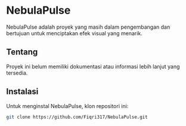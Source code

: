 # NebulaPulse

NebulaPulse adalah proyek yang masih dalam pengembangan dan bertujuan untuk menciptakan efek visual yang menarik.

## Tentang

Proyek ini belum memiliki dokumentasi atau informasi lebih lanjut yang tersedia.

## Instalasi

Untuk menginstal NebulaPulse, klon repositori ini:

```bash
git clone https://github.com/Fiqri317/NebulaPulse.git
